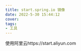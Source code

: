 ```yaml
---
title: start.spring.io 镜像
date: 2022-5-30 15:44:12
cover: 
tags:
- 工具
---
```

使用阿里云https://start.aliyun.com